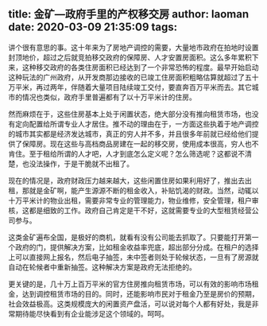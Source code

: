 title: 金矿—政府手里的产权移交房
author: laoman
date: 2020-03-09 21:35:09
tags:
---
讲个很有意思的事。这十年来为了房地产调控的需要，大量地市政府在拍地时设置封顶地价，超过之后就竞拍移交政府的保障房、人才安置房面积。这么多年累积下来，这种移交政府的各类住房面积已经达到了一个非常恐怖的程度。最早开始启动这种玩法的广州政府，从开发商那边接收的已竣工住房面积粗略估算就超过了五十万平米，再过两年，伴随着大量项目陆续竣工交付，要直奔百万平米而去。其它城市的情况也类似，政府手里普遍都有了以十万平米计的住房。
<!-- more-->

然而麻烦在于，这些住房基本上处于闲置状态，绝大部分没有推向租赁市场，也没有定向配置给所谓专业人才居住。推不动的理由在于，一方面这些执着于地产调控的城市其实都是经济发达城市，真正的穷人并不多，并且很多年前就已经给他们提供了保障房。现在这些与高档商品房建在一起的移交房，使用成本很高，穷人也不肯住。至于租给所谓的人才吧，人才到底怎么定义呢？怎么筛选呢？这都说不清楚，也没法操作，于是干脆就不出租了。

现在的情况是，政府财政压力越来越大，这些闲置住房如果利用好了，推出去出租，那就是金矿啊，能产生源源不断的租金收入，补贴饥渴的财政。当然，动辄以十万平米计的物业出租，需要非常专业的管理能力，物业维修，安全管理，租户审核，这都是细致的工作。政府自己肯定是干不好，这就需要专业的大型租赁经营公司参与。

这类金矿遍布全国，是极好的商机，就看有没有公司能去抓取了。只要能打开第一个政府的门，提供解决方案，比如租金收益率兜底，超出部分分成。在租户的选择上可以直接网上报名，然后电子抽签，未中签者则处于轮候状态，一旦有了房源就自动在轮候者中重新抽签。这种解决方案是政府无法拒绝的。

更关键的是，几十万上百万平米的官方住房推向租赁市场，可以有效的影响市场租金，达到调控租赁市场的目的。同时，还能影响市民对于租金乃至是房价的预期，社会效益极高。这类规模庞大的闲置资产盘活，可以说对每个人都有好处，我是非常期待能尽快看到有企业能涉足这个领域的。呵呵。
